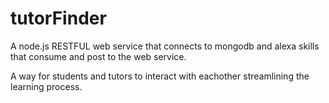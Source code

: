 # tutorFinder
A node.js RESTFUL web service that connects to mongodb and alexa skills that consume and post to the web service.

A way for students and tutors to interact with eachother streamlining the learning process.
